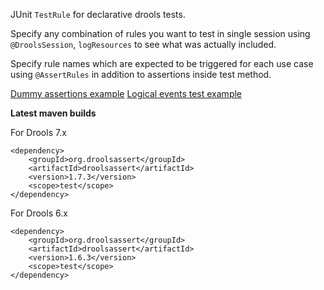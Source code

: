 JUnit `TestRule` for declarative drools tests.  

Specify any combination of rules you want to test in single session using `@DroolsSession`, `logResources` to see what was actually included.  

Specify rule names which are expected to be triggered for each use case using `@AssertRules` in addition to assertions inside test method.

<a href="https://github.com/droolsassert/droolsassert/wiki/Dummy-assertions-example">Dummy assertions example</a>
<a href="https://github.com/droolsassert/droolsassert/wiki/Logical-events-test">Logical events test example</a>

**Latest maven builds**

For Drools 7.x  

    <dependency>
        <groupId>org.droolsassert</groupId>
        <artifactId>droolsassert</artifactId>
        <version>1.7.3</version>
        <scope>test</scope>
    </dependency>

For Drools 6.x  

    <dependency>
        <groupId>org.droolsassert</groupId>
        <artifactId>droolsassert</artifactId>
        <version>1.6.3</version>
        <scope>test</scope>
    </dependency>
